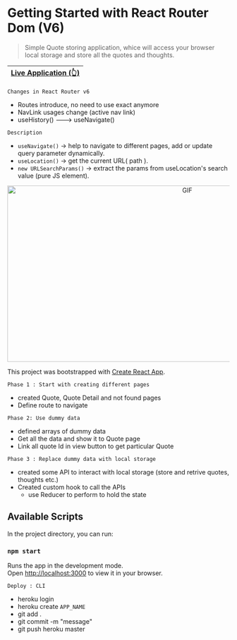 # Getting Started with React Router Dom (V6)
> Simple Quote storing application, whice will access your browser local storage and store
all the quotes and thoughts.

| [Live Application (👆)](https://krish-you-pen.herokuapp.com/) |
| ------ |  

```
Changes in React Router v6
```
+ Routes introduce, no need to use exact anymore
+ NavLink usages change (active nav link)
+ useHistory() ---> useNavigate() 

```
Description
```
+ `useNavigate()` -> help to navigate to different pages, add or update query parameter dynamically.
+ `useLocation()` -> get the current URL( path ).
+ `new URLSearchParams()` -> extract the params from useLocation's search value (pure JS element).


<p align="center">
<img alt="GIF" src="https://github.com/krishdu/Your-Pen/blob/master/your-pen-v1.gif?raw=true" width="800" height="400"/>
</p>

This project was bootstrapped with [Create React App](https://github.com/facebook/create-react-app).


```
Phase 1 : Start with creating different pages
```
+ created Quote, Quote Detail and not found pages
+ Define route to navigate

```
Phase 2: Use dummy data
```
+ defined arrays of dummy data
+ Get all the data and show it to Quote page
+ Link all quote Id in view button to get particular Quote

```
Phase 3 : Replace dummy data with local storage 
```
+ created some API to interact with local storage (store and retrive quotes, thoughts etc.)
+ Created custom hook to call the APIs
    + use Reducer to perform to hold the state

## Available Scripts

In the project directory, you can run:

### `npm start`

Runs the app in the development mode.\
Open [http://localhost:3000](http://localhost:3000) to view it in your browser.

```
Deploy : CLI
```
+ heroku login
+ heroku create `APP_NAME`
+ git add .
+ git commit -m "message"
+ git push heroku master
